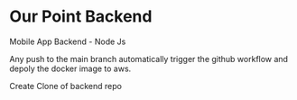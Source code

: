 # Our Point Backend

Mobile App Backend - Node Js

Any push to the main branch automatically trigger the github workflow and depoly the docker image to aws.

Create Clone of backend repo
